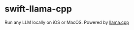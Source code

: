 # swift-llama-cpp

Run any LLM locally on iOS or MacOS. Powered by [llama.cpp](https://github.com/ggml-org/llama.cpp) 
